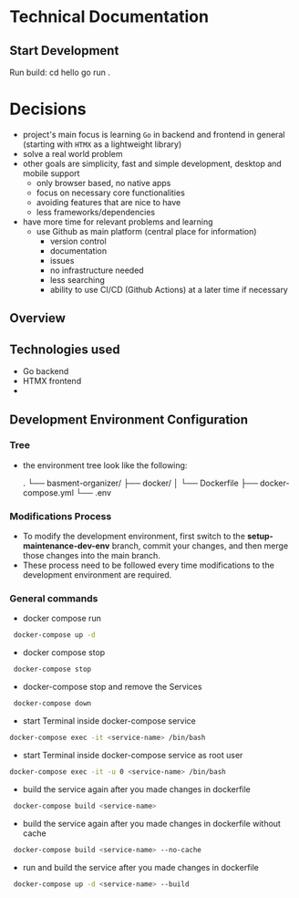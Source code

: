 # Technical Documentation
## Start Development 

Run build:
    cd hello
    go run .

# Decisions
- project's main focus is learning `Go` in backend and frontend in general (starting with `HTMX` as a lightweight library)
- solve a real world problem
- other goals are simplicity, fast and simple development, desktop and mobile support
    - only browser based, no native apps
    - focus on necessary core functionalities
    - avoiding features that are nice to have
    - less frameworks/dependencies
- have more time for relevant problems and learning
    - use Github as main platform (central place for information)
        - version control
        - documentation
        - issues 
        - no infrastructure needed
        - less searching
        - ability to use CI/CD (Github Actions) at a later time if necessary

## Overview

## Technologies used
- Go backend
- HTMX frontend
- 

## Development Environment Configuration
### Tree
- the environment tree look like the following:


    .
    └── basment-organizer/
        ├── docker/
        │   └── Dockerfile
        ├── docker-compose.yml
        └── .env

### Modifications Process
- To modify the development environment, first switch to the **setup-maintenance-dev-env** branch, commit your changes,
  and then merge those changes into the main branch.
- These process need to be followed every time modifications to the development environment are required.

### General commands

 - docker compose  run
```bash
 docker-compose up -d
```
- docker compose stop
```bash
 docker-compose stop
```
- docker-compose stop and remove the Services
```bash
 docker-compose down
```
- start Terminal inside docker-compose service
```bash
docker-compose exec -it <service-name> /bin/bash
```
- start Terminal inside docker-compose service as root user
```bash
docker-compose exec -it -u 0 <service-name> /bin/bash
```
- build the service again after you made changes in dockerfile
```bash
 docker-compose build <service-name>
```
- build the service again after you made changes in dockerfile without cache
```bash
 docker-compose build <service-name> --no-cache
```
- run and build the service after you made changes in dockerfile
```bash
 docker-compose up -d <service-name> --build
```



